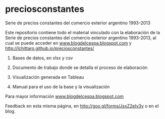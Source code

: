 # preciosconstantes
Serie de precios constantes del comercio exterior argentino 1993-2013


Este repositorio contiene todo el material vinculado con la elaboración de la Serie de precios constantes del comercio exterior argentino 1993-2013, al cual se puede acceder en www.blogdelcespa.blogspot.com y http://lchittaro.github.io/preciosconstantes/ 


1. Bases de datos, en xlsx y csv

2. Documento de trabajo donde se detalla el proceso de elaboración

3. Visualización generada en Tableau

4. Manual para el uso de la base y la visualización

Para mayor información www.blogdelcespa.blogspot.com

Feedback en esta misma página, en http://goo.gl/forms/JsxZ2eIv3y o en el blog. 
